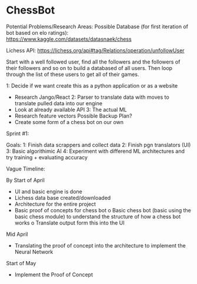 # ChessBot
Potential Problems/Research Areas:
Possible Database (for first iteration of bot based on elo ratings): https://www.kaggle.com/datasets/datasnaek/chess

Lichess API: https://lichess.org/api#tag/Relations/operation/unfollowUser

Start with a well followed user, find all the followers and the followers of their followers and so on to build a databased of all users. Then loop through the list of these users to get all of their games.

1: Decide if we want create this as a python application or as a website
-	Research Jango/React
2: Parser to translate data with moves to translate pulled data into our engine
-	Look at already available API
3: The actual ML
-	Research feature vectors
Possible Backup Plan?
-	Create some form of a chess bot on our own

Sprint #1:

Goals:
  1: Finish data scrappers and collect data
  2: Finish pgn translators (UI)
  3: Basic algorithimic AI
  4: Experiment with differend ML architectures and try training + evaluating accuracy 

Vague Timeline:

By Start of April
-	UI and basic engine is done
-	Lichess data base created/downloaded
-	Architecture for the entire project
-	Basic proof of concepts for chess bot 
o	Basic chess bot (basic using the basic chess module) to understand the structure of how a chess bot works
o	Translate output form this into the UI

Mid April
-	Translating the proof of concept into the architecture to implement the Neural Network

Start of May
-	Implement the Proof of Concept
